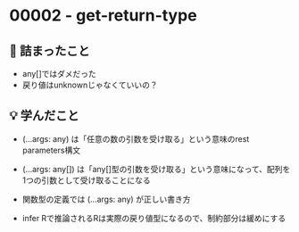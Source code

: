 # 00002 - get-return-type

## 🤔 詰まったこと

- any[]ではダメだった
- 戻り値はunknownじゃなくていいの？

## 💡 学んだこと

- (...args: any) は「任意の数の引数を受け取る」という意味のrest parameters構文
- (...args: any[]) は「any[]型の引数を受け取る」という意味になって、配列を1つの引数として受け取ることになる
- 関数型の定義では (...args: any) が正しい書き方

- infer Rで推論されるRは実際の戻り値型になるので、制約部分は緩めにする
